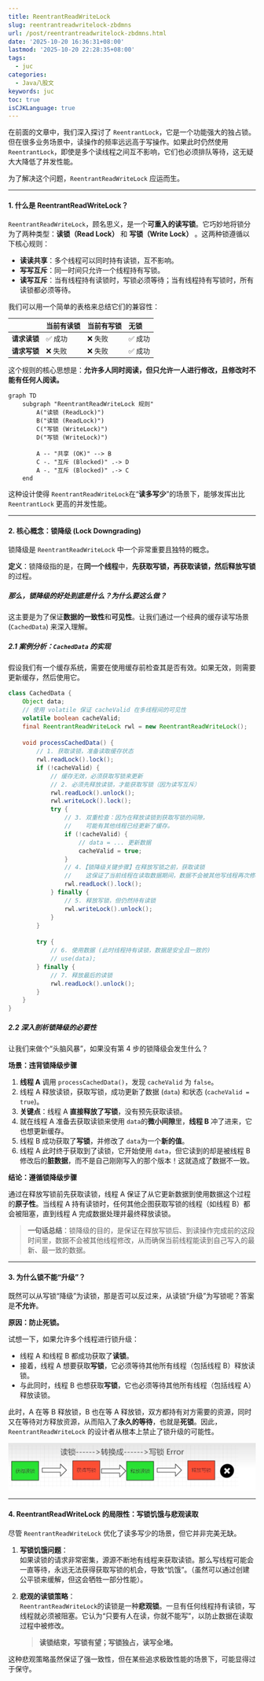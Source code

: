 ```yaml
---
title: ReentrantReadWriteLock
slug: reentrantreadwritelock-zbdmns
url: /post/reentrantreadwritelock-zbdmns.html
date: '2025-10-20 16:36:31+08:00'
lastmod: '2025-10-20 22:28:35+08:00'
tags:
  - juc
categories:
  - Java八股文
keywords: juc
toc: true
isCJKLanguage: true
---
```






在前面的文章中，我们深入探讨了 `ReentrantLock`​，它是一个功能强大的独占锁。但在很多业务场景中，读操作的频率远远高于写操作。如果此时仍然使用 `ReentrantLock`，即使是多个读线程之间互不影响，它们也必须排队等待，这无疑大大降低了并发性能。

为了解决这个问题，`ReentrantReadWriteLock` 应运而生。

---

#### 1. 什么是 ReentrantReadWriteLock？

​`ReentrantReadWriteLock`​，顾名思义，是一个**可重入的读写锁**。它巧妙地将锁分为了两种类型：**读锁（Read Lock）**  和 **写锁（Write Lock）** 。这两种锁遵循以下核心规则：

- **读读共享**：多个线程可以同时持有读锁，互不影响。
- **写写互斥**：同一时间只允许一个线程持有写锁。
- **读写互斥**：当有线程持有读锁时，写锁必须等待；当有线程持有写锁时，所有读锁都必须等待。

我们可以用一个简单的表格来总结它们的兼容性：

||**当前有读锁**|**当前有写锁**|**无锁**|
| :-| :--------| :--------| :--------|
|**请求读锁**|✅ 成功|❌ 失败|✅ 成功|
|**请求写锁**|❌ 失败|❌ 失败|✅ 成功|

这个规则的核心思想是：**允许多人同时阅读，但只允许一人进行修改，且修改时不能有任何人阅读。**

```mermaid
graph TD
    subgraph "ReentrantReadWriteLock 规则"
        A("读锁 (ReadLock)")
        B("读锁 (ReadLock)")
        C("写锁 (WriteLock)")
        D("写锁 (WriteLock)")

        A -- "共享 (OK)" --> B
        C -. "互斥 (Blocked)" .-> D
        A -. "互斥 (Blocked)" .-> C
    end
```

这种设计使得 `ReentrantReadWriteLock`​ 在“**读多写少**”的场景下，能够发挥出比 `ReentrantLock` 更高的并发性能。

---

#### 2. 核心概念：锁降级 (Lock Downgrading)

锁降级是 `ReentrantReadWriteLock` 中一个非常重要且独特的概念。

**定义**：锁降级指的是，在**同一个线程**中，**先获取写锁，再获取读锁，然后释放写锁**的过程。

##### 那么，锁降级的好处到底是什么？为什么要这么做？

这主要是为了保证**数据的一致性**和**可见性**。让我们通过一个经典的缓存读写场景 (`CachedData`) 来深入理解。

##### 2.1 案例分析：`CachedData` 的实现

假设我们有一个缓存系统，需要在使用缓存前检查其是否有效。如果无效，则需要更新缓存，然后使用它。

```java
class CachedData {
    Object data;
    // 使用 volatile 保证 cacheValid 在多线程间的可见性
    volatile boolean cacheValid;
    final ReentrantReadWriteLock rwl = new ReentrantReadWriteLock();

    void processCachedData() {
        // 1. 获取读锁，准备读取缓存状态
        rwl.readLock().lock();
        if (!cacheValid) {
            // 缓存无效，必须获取写锁来更新
            // 2. 必须先释放读锁，才能获取写锁（因为读写互斥）
            rwl.readLock().unlock();
            rwl.writeLock().lock();
            try {
                // 3. 双重检查：因为在释放读锁到获取写锁的间隙，
                //    可能有其他线程已经更新了缓存。
                if (!cacheValid) {
                    // data = ... 更新数据
                    cacheValid = true;
                }
                // 4.【锁降级关键步骤】在释放写锁之前，获取读锁
                //    这保证了当前线程在读取数据期间，数据不会被其他写线程再次修改
                rwl.readLock().lock();
            } finally {
                // 5. 释放写锁，但仍然持有读锁
                rwl.writeLock().unlock(); 
            }
        }

        try {
            // 6. 使用数据 (此时线程持有读锁，数据是安全且一致的)
            // use(data);
        } finally {
            // 7. 释放最后的读锁
            rwl.readLock().unlock();
        }
    }
}
```

##### 2.2 深入剖析锁降级的必要性

让我们来做个“头脑风暴”，如果没有第 4 步的锁降级会发生什么？

**场景：违背锁降级步骤**

1. **线程 A** 调用 `processCachedData()`​，发现 `cacheValid`​ 为 `false`。
2. 线程 A 释放读锁，获取写锁，成功更新了数据 (`data`​) 和状态 (`cacheValid = true`)。
3. **关键点**：线程 A **直接释放了写锁**，没有预先获取读锁。
4. 就在线程 A 准备去获取读锁来使用 `data`​ 的**微小间隙**里，**线程 B** 冲了进来，它也想更新缓存。
5. 线程 B 成功获取了**写锁**，并修改了 `data`​ 为一个**新的值**。
6. 线程 A 此时终于获取到了读锁，它开始使用 `data`​，但它读到的却是被线程 B 修改后的**脏数据**，而不是自己刚刚写入的那个版本！这就造成了数据不一致。

**结论：遵循锁降级步骤**

通过在释放写锁前先获取读锁，线程 A 保证了从它更新数据到使用数据这个过程的**原子性**。当线程 A 持有读锁时，任何其他企图获取写锁的线程（如线程 B）都会被阻塞，直到线程 A 完成数据处理并最终释放读锁。

> **一句话总结**：锁降级的目的，是保证在释放写锁后、到读操作完成前的这段时间里，数据不会被其他线程修改，从而确保当前线程能读到自己写入的最新、最一致的数据。

---

#### 3. 为什么锁不能“升级”？

既然可以从写锁“降级”为读锁，那是否可以反过来，从读锁“升级”为写锁呢？答案是**不允许**。

**原因：防止死锁。**

试想一下，如果允许多个线程进行锁升级：

- 线程 A 和线程 B 都成功获取了**读锁**。
- 接着，线程 A 想要获取**写锁**，它必须等待其他所有线程（包括线程 B）释放读锁。
- 与此同时，线程 B 也想获取**写锁**，它也必须等待其他所有线程（包括线程 A）释放读锁。

此时，A 在等 B 释放锁，B 也在等 A 释放锁，双方都持有对方需要的资源，同时又在等待对方释放资源，从而陷入了**永久的等待**，也就是**死锁**。因此，`ReentrantReadWriteLock` 的设计者从根本上禁止了锁升级的可能性。

![image](https://raw.githubusercontent.com/Anonymity-0/Picgo/main/img/20251020171306.png)

---

#### 4. ReentrantReadWriteLock 的局限性：写锁饥饿与悲观读取

尽管 `ReentrantReadWriteLock` 优化了读多写少的场景，但它并非完美无缺。

1. **写锁饥饿问题**：  
    如果读锁的请求非常密集，源源不断地有线程来获取读锁。那么写线程可能会一直等待，永远无法获得获取写锁的机会，导致“饥饿”。（虽然可以通过创建公平锁来缓解，但这会牺牲一部分性能）。
2. **悲观的读锁策略**：  
    ​`ReentrantReadWriteLock`​ 的读锁是一种**悲观锁**。一旦有任何线程持有读锁，写线程就必须被阻塞。它认为“只要有人在读，你就不能写”，以防止数据在读取过程中被修改。

    > **读锁结束，写锁有望；写锁独占，读写全堵。**
    >

这种悲观策略虽然保证了强一致性，但在某些追求极致性能的场景下，可能显得过于保守。
